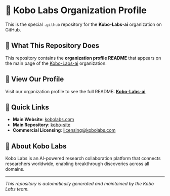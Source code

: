 # 🎯 Kobo Labs Organization Profile

This is the special `.github` repository for the **Kobo-Labs-ai** organization on GitHub.

## 📍 What This Repository Does

This repository contains the **organization profile README** that appears on the main page of the [Kobo-Labs-ai](https://github.com/Kobo-Labs-ai) organization.

## 🚀 View Our Profile

Visit our organization profile to see the full README: **[Kobo-Labs-ai](https://github.com/Kobo-Labs-ai)**

## 🔗 Quick Links

- **Main Website**: [kobolabs.com](https://kobolabs.com)
- **Main Repository**: [kobo-site](https://github.com/Kobo-Labs-ai/kobo-site)
- **Commercial Licensing**: [licensing@kobolabs.com](mailto:licensing@kobolabs.com)

## 📝 About Kobo Labs

Kobo Labs is an AI-powered research collaboration platform that connects researchers worldwide, enabling breakthrough discoveries across all domains.

---

*This repository is automatically generated and maintained by the Kobo Labs team.*
